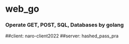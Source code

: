 # web_go

### Operate GET, POST, SQL, Databases by golang

##client: naro-client2022
##server: hashed_pass_pra

